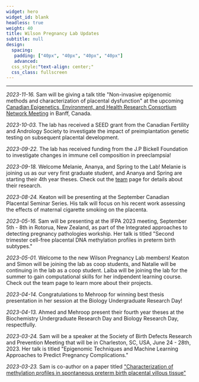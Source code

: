 ```yaml
---
widget: hero
widget_id: blank
headless: true
weight: 40
title: Wilson Pregnancy Lab Updates
subtitle: null
design:
  spacing:
   padding: ["40px", "40px", "40px", "40px"]
   advanced:
  css_style:"text-align: center;"
  css_class: fullscreen
---
```


-----------------------------------
*2023-11-16.* Sam will be giving a talk title "Non-invasive epigenomic methods and characterization of placental dysfunction" at the upcoming [Canadian Epigenetics, Environment, and Health Research Consortium Network Meeting](https://event.fourwaves.com/ceehrc2023/pages) in Banff, Canada.

*2023-10-03.* The lab has received a SEED grant from the Canadian Fertility and Andrology Society to investigate the impact of preimplantation genetic testing on subsequent placental development.

*2023-09-22.* The lab has received funding from the J.P Bickell Foundation to investigate changes in immune cell composition in preeclampsia!

*2023-09-18.* Welcome Melanie, Ananya, and Spring to the Lab! Melanie is joining us as our very first graduate student, and Ananya and Spring are starting their 4th year theses. Check out the [team](https://www.wilsonpregnancylab.com/people/) page for details about their research. 

*2023-08-24.* Keaton will be presenting at the September Canadian Placental Seminar Series. His talk will focus on his recent work assessing the effects of maternal cigarette smoking on the placenta.

*2023-05-16.* Sam will be presenting at the IFPA 2023 meeting, September 5th - 8th in Rotorua, New Zealand, as part of the Integrated approaches to detecting pregnancy pathologies workship. Her talk is titled "Second trimester cell-free placental DNA methylation profiles in preterm birth subtypes."

*2023-05-01.* Welcome to the new Wilson Pregnancy Lab members! Keaton and Simon will be joining the lab as coop students, and Natalie will be continuing in the lab as a coop student. Laiba will be joining the lab for the summer to gain computational skills for her indpendent learning course. Check out the team page to learn more about their projects.

*2023-04-14.* Congratulations to Mehroop for winning best thesis presentation in her session at the Biology Undergraduate Research Day!

*2023-04-13.* Ahmed and Mehroop present their fourth year theses at the Biochemistry Undergraduate Research Day and Biology Research Day, respectfully.

*2023-03-24.* Sam will be a speaker at the Society of Birth Defects Research and Prevention Meeting that will be in Charleston, SC, USA, June 24 - 28th, 2023. Her talk is titled "Epigenomic Techniques and Machine Learning Approaches to Predict Pregnancy Complications."

*2023-03-23.* Sam is co-author on a paper titled ["Characterization of methylation profiles in spontaneous preterm birth placental villous tissue"](https://journals.plos.org/plosone/article?id=10.1371/journal.pone.0279991)


